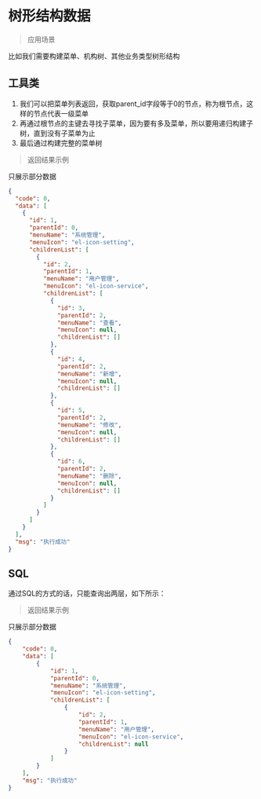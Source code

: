 # 树形结构数据

> 应用场景

比如我们需要构建菜单、机构树、其他业务类型树形结构

## 工具类

1. 我们可以把菜单列表返回，获取parent_id字段等于0的节点，称为根节点，这样的节点代表一级菜单
2. 再通过根节点的主键去寻找子菜单，因为要有多及菜单，所以要用递归构建子树，直到没有子菜单为止
3. 最后通过构建完整的菜单树

> 返回结果示例

只展示部分数据

```json
{
  "code": 0,
  "data": [
    {
      "id": 1,
      "parentId": 0,
      "menuName": "系统管理",
      "menuIcon": "el-icon-setting",
      "childrenList": [
        {
          "id": 2,
          "parentId": 1,
          "menuName": "用户管理",
          "menuIcon": "el-icon-service",
          "childrenList": [
            {
              "id": 3,
              "parentId": 2,
              "menuName": "查看",
              "menuIcon": null,
              "childrenList": []
            },
            {
              "id": 4,
              "parentId": 2,
              "menuName": "新增",
              "menuIcon": null,
              "childrenList": []
            },
            {
              "id": 5,
              "parentId": 2,
              "menuName": "修改",
              "menuIcon": null,
              "childrenList": []
            },
            {
              "id": 6,
              "parentId": 2,
              "menuName": "删除",
              "menuIcon": null,
              "childrenList": []
            }
          ]
        }
      ]
    }
  ],
  "msg": "执行成功"
}

```




## SQL

通过SQL的方式的话，只能查询出两层，如下所示：

> 返回结果示例

只展示部分数据

```json
{
    "code": 0,
    "data": [
        {
            "id": 1,
            "parentId": 0,
            "menuName": "系统管理",
            "menuIcon": "el-icon-setting",
            "childrenList": [
                {
                    "id": 2,
                    "parentId": 1,
                    "menuName": "用户管理",
                    "menuIcon": "el-icon-service",
                    "childrenList": null
                }
            ]
        }
    ],
    "msg": "执行成功"
}
```



